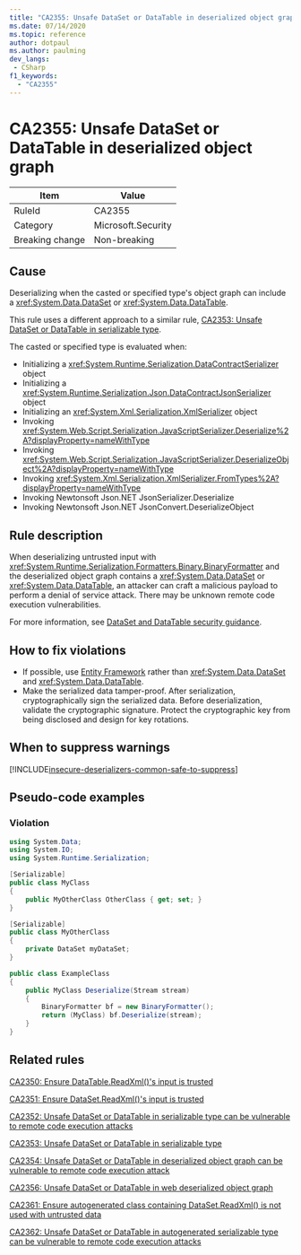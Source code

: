 ```yaml
---
title: "CA2355: Unsafe DataSet or DataTable in deserialized object graph" (code analysis)
ms.date: 07/14/2020
ms.topic: reference
author: dotpaul
ms.author: paulming
dev_langs:
 - CSharp
f1_keywords:
  - "CA2355"
---
```

# CA2355: Unsafe DataSet or DataTable in deserialized object graph

|Item|Value|
|-|-|
|RuleId|CA2355|
|Category|Microsoft.Security|
|Breaking change|Non-breaking|

## Cause

Deserializing when the casted or specified type's object graph can include a <xref:System.Data.DataSet> or <xref:System.Data.DataTable>.

This rule uses a different approach to a similar rule, [CA2353: Unsafe DataSet or DataTable in serializable type](ca2353.md).

The casted or specified type is evaluated when:

- Initializing a <xref:System.Runtime.Serialization.DataContractSerializer> object
- Initializing a <xref:System.Runtime.Serialization.Json.DataContractJsonSerializer> object
- Initializing an <xref:System.Xml.Serialization.XmlSerializer> object
- Invoking <xref:System.Web.Script.Serialization.JavaScriptSerializer.Deserialize%2A?displayProperty=nameWithType>
- Invoking <xref:System.Web.Script.Serialization.JavaScriptSerializer.DeserializeObject%2A?displayProperty=nameWithType>
- Invoking <xref:System.Xml.Serialization.XmlSerializer.FromTypes%2A?displayProperty=nameWithType>
- Invoking Newtonsoft Json.NET JsonSerializer.Deserialize
- Invoking Newtonsoft Json.NET JsonConvert.DeserializeObject

## Rule description

When deserializing untrusted input with <xref:System.Runtime.Serialization.Formatters.Binary.BinaryFormatter> and the deserialized object graph contains a <xref:System.Data.DataSet> or <xref:System.Data.DataTable>, an attacker can craft a malicious payload to perform a denial of service attack. There may be unknown remote code execution vulnerabilities.

For more information, see [DataSet and DataTable security guidance](https://go.microsoft.com/fwlink/?linkid=2132227).

## How to fix violations

- If possible, use [Entity Framework](/ef/) rather than <xref:System.Data.DataSet> and <xref:System.Data.DataTable>.
- Make the serialized data tamper-proof. After serialization, cryptographically sign the serialized data. Before deserialization, validate the cryptographic signature. Protect the cryptographic key from being disclosed and design for key rotations.

## When to suppress warnings

[!INCLUDE[insecure-deserializers-common-safe-to-suppress](includes/insecure-deserializers-common-safe-to-suppress-md.md)]

## Pseudo-code examples

### Violation

```csharp
using System.Data;
using System.IO;
using System.Runtime.Serialization;

[Serializable]
public class MyClass
{
    public MyOtherClass OtherClass { get; set; }
}

[Serializable]
public class MyOtherClass
{
    private DataSet myDataSet;
}

public class ExampleClass
{
    public MyClass Deserialize(Stream stream)
    {
        BinaryFormatter bf = new BinaryFormatter();
        return (MyClass) bf.Deserialize(stream);
    }
}
```

## Related rules

[CA2350: Ensure DataTable.ReadXml()'s input is trusted](ca2350.md)

[CA2351: Ensure DataSet.ReadXml()'s input is trusted](ca2351.md)

[CA2352: Unsafe DataSet or DataTable in serializable type can be vulnerable to remote code execution attacks](ca2352.md)

[CA2353: Unsafe DataSet or DataTable in serializable type](ca2353.md)

[CA2354: Unsafe DataSet or DataTable in deserialized object graph can be vulnerable to remote code execution attack](ca2354.md)

[CA2356: Unsafe DataSet or DataTable in web deserialized object graph](ca2356.md)

[CA2361: Ensure autogenerated class containing DataSet.ReadXml() is not used with untrusted data](ca2361.md)

[CA2362: Unsafe DataSet or DataTable in autogenerated serializable type can be vulnerable to remote code execution attacks](ca2362.md)
